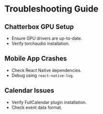 # Troubleshooting Guide

## Chatterbox GPU Setup
- Ensure GPU drivers are up-to-date.
- Verify torchaudio installation.

## Mobile App Crashes
- Check React Native dependencies.
- Debug using `react-native-log`.

## Calendar Issues
- Verify FullCalendar plugin installation.
- Check event data format.

